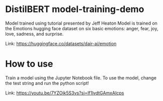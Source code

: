 # DistilBERT model-training-demo

Model trained using tutorial presented by Jeff Heaton
Model is trained on the Emotions hugging face dataset on six basic emotions: anger, fear, joy, love, sadness, and surprise. 

Link: https://huggingface.co/datasets/dair-ai/emotion

# How to use
Train a model using the Jupyter Notebook file.
To use the model, change the test string and run the python script! 

Link: https://youtu.be/7YZOik5S3vs?si=lf1lvdtGAmxAIcps
